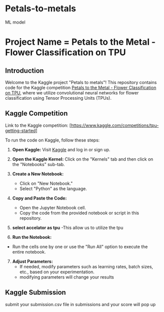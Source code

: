 # Petals-to-metals
ML model
#  Project Name = Petals to the Metal - Flower Classification on TPU
## Introduction

Welcome to the Kaggle project "Petals to metals"! This repository contains code for the Kaggle competition [Petals to the Metal - Flower Classification on TPU](#), where we utilize convolutional neural networks for flower classification using Tensor Processing Units (TPUs).
## Kaggle Competition

Link to the Kaggle competition: [https://www.kaggle.com/competitions/tpu-getting-started]



To run the code on Kaggle, follow these steps:

1. **Open Kaggle:** Visit [Kaggle](https://www.kaggle.com/) and log in or sign up.

2. **Open the Kaggle Kernel:** Click on the "Kernels" tab and then click on the "Notebooks" sub-tab.

3. **Create a New Notebook:**
   - Click on "New Notebook."
   - Select "Python" as the language.

4. **Copy and Paste the Code:**
   - Open the Jupyter Notebook cell.
   - Copy the code from the provided notebook or script in this repository.

5.  **select accelator as tpu**
   -This allow us to utilize the tpu
6.  **Run the Notebook:**
   - Run the cells one by one or use the "Run All" option to execute the entire notebook.

7. **Adjust Parameters:**
   - If needed, modify parameters such as learning rates, batch sizes, etc., based on your experimentation.
   - modifying parameters will change your results


## Kaggle Submission
submit your submission.csv file in submissions and your score will pop up
